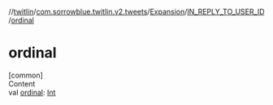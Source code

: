 //[twitlin](../../../index.md)/[com.sorrowblue.twitlin.v2.tweets](../../index.md)/[Expansion](../index.md)/[IN_REPLY_TO_USER_ID](index.md)/[ordinal](ordinal.md)



# ordinal  
[common]  
Content  
val [ordinal](ordinal.md): [Int](https://kotlinlang.org/api/latest/jvm/stdlib/kotlin/-int/index.html)  



